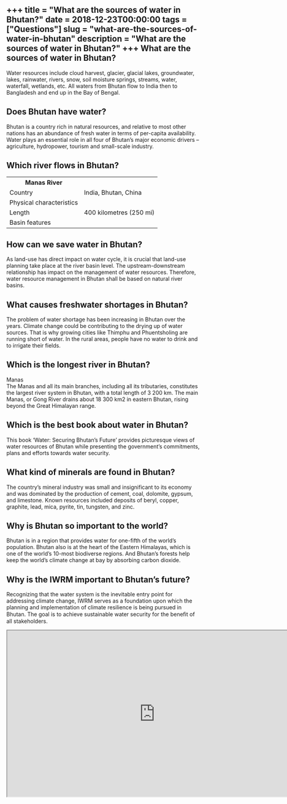 +++
title = "What are the sources of water in Bhutan?"
date = 2018-12-23T00:00:00
tags = ["Questions"]
slug = "what-are-the-sources-of-water-in-bhutan"
description = "What are the sources of water in Bhutan?"
+++
What are the sources of water in Bhutan?
----------------------------------------

Water resources include cloud harvest, glacier, glacial lakes, groundwater, lakes, rainwater, rivers, snow, soil moisture springs, streams, water, waterfall, wetlands, etc. All waters from Bhutan flow to India then to Bangladesh and end up in the Bay of Bengal.

Does Bhutan have water?
-----------------------

Bhutan is a country rich in natural resources, and relative to most other nations has an abundance of fresh water in terms of per-capita availability. Water plays an essential role in all four of Bhutan’s major economic drivers – agriculture, hydropower, tourism and small-scale industry.

Which river flows in Bhutan?
----------------------------

<table><tr><th>Manas River</th></tr><tr><td>Country</td><td>India, Bhutan, China</td></tr><tr><td>Physical characteristics</td></tr><tr><td>Length</td><td>400 kilometres (250 mi)</td></tr><tr><td>Basin features</td></tr></table>

How can we save water in Bhutan?
--------------------------------

As land-use has direct impact on water cycle, it is crucial that land-use planning take place at the river basin level. The upstream-downstream relationship has impact on the management of water resources. Therefore, water resource management in Bhutan shall be based on natural river basins.

What causes freshwater shortages in Bhutan?
-------------------------------------------

The problem of water shortage has been increasing in Bhutan over the years. Climate change could be contributing to the drying up of water sources. That is why growing cities like Thimphu and Phuentsholing are running short of water. In the rural areas, people have no water to drink and to irrigate their fields.

Which is the longest river in Bhutan?
-------------------------------------

Manas  
The Manas and all its main branches, including all its tributaries, constitutes the largest river system in Bhutan, with a total length of 3 200 km. The main Manas, or Gong River drains about 18 300 km2 in eastern Bhutan, rising beyond the Great Himalayan range.

Which is the best book about water in Bhutan?
---------------------------------------------

This book ‘Water: Securing Bhutan’s Future’ provides picturesque views of water resources of Bhutan while presenting the government’s commitments, plans and efforts towards water security.

What kind of minerals are found in Bhutan?
------------------------------------------

The country’s mineral industry was small and insignificant to its economy and was dominated by the production of cement, coal, dolomite, gypsum, and limestone. Known resources included deposits of beryl, copper, graphite, lead, mica, pyrite, tin, tungsten, and zinc.

Why is Bhutan so important to the world?
----------------------------------------

Bhutan is in a region that provides water for one-fifth of the world’s population. Bhutan also is at the heart of the Eastern Himalayas, which is one of the world’s 10-most biodiverse regions. And Bhutan’s forests help keep the world’s climate change at bay by absorbing carbon dioxide.

Why is the IWRM important to Bhutan’s future?
---------------------------------------------

Recognizing that the water system is the inevitable entry point for addressing climate change, IWRM serves as a foundation upon which the planning and implementation of climate resilience is being pursued in Bhutan. The goal is to achieve sustainable water security for the beneﬁt of all stakeholders.

<iframe allow="accelerometer; autoplay; clipboard-write; encrypted-media; gyroscope; picture-in-picture" allowfullscreen="" class="__youtube_prefs__  epyt-is-override  no-lazyload" data-no-lazy="1" data-origheight="433" data-origwidth="770" data-skipgform_ajax_framebjll="" height="433" id="_ytid_24848" loading="lazy" src="https://www.youtube.com/embed/BsqKTJtK_vw?enablejsapi=1&autoplay=0&cc_load_policy=0&cc_lang_pref=&iv_load_policy=1&loop=0&modestbranding=0&rel=1&fs=1&playsinline=0&autohide=2&theme=dark&color=red&controls=1&" title="YouTube player" width="770"></iframe>